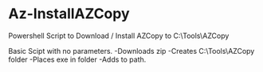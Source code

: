 # Az-InstallAZCopy
Powershell Script to Download / Install AZCopy to C:\Tools\AZCopy

Basic Scipt with no parameters. 
-Downloads zip
-Creates C:\Tools\AZCopy folder
-Places exe in folder
-Adds to path.
